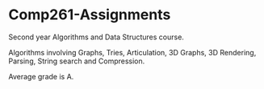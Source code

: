 # Comp261-Assignments

Second year Algorithms and Data Structures course.

Algorithms involving Graphs, Tries, Articulation, 3D Graphs, 3D Rendering, Parsing, String search and Compression.

Average grade is A.
